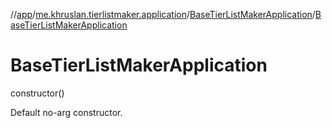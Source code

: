 //[app](../../../index.md)/[me.khruslan.tierlistmaker.application](../index.md)/[BaseTierListMakerApplication](index.md)/[BaseTierListMakerApplication](-base-tier-list-maker-application.md)

# BaseTierListMakerApplication

constructor()

Default no-arg constructor.
